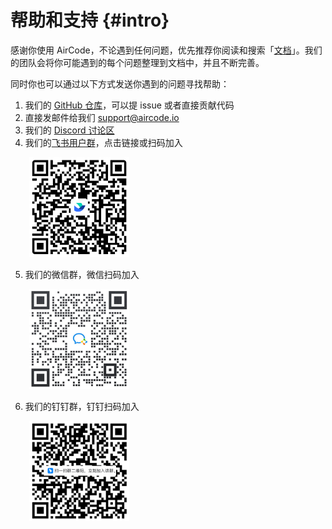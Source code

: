 # 帮助和支持 {#intro}

感谢你使用 AirCode，不论遇到任何问题，优先推荐你阅读和搜索「[文档](https://docs.aircode.io)」。我们的团队会将你可能遇到的每个问题整理到文档中，并且不断完善。

同时你也可以通过以下方式发送你遇到的问题寻找帮助：

1. 我们的 [GitHub 仓库](https://github.com/aircodelabs/aircode)，可以提 issue 或者直接贡献代码
2. 直接发邮件给我们 support@aircode.io
3. 我们的 [Discord 讨论区](https://discord.com/invite/XrMVdYdEuY)
4. 我们的[飞书用户群](https://applink.feishu.cn/client/chat/chatter/add_by_link?link_token=6dem4ab3-d523-4562-9c63-9fb46d565b10)，点击链接或扫码加入

<img src="../public/_images/help/feishu.png" width="160px" style="margin-left:30px;"/>

5. 我们的微信群，微信扫码加入

<img src="../public/_images/help/weixin.png" width="160px" style="margin-left:30px;"/>

6. 我们的钉钉群，钉钉扫码加入

<img src="../public/_images/help/dingding.png" width="160px" style="margin-left:30px;"/>

